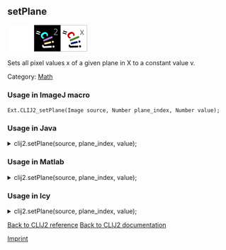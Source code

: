 ## setPlane
<img src="images/mini_empty_logo.png"/><img src="images/mini_clij2_logo.png"/><img src="images/mini_clijx_logo.png"/>

Sets all pixel values x of a given plane in X to a constant value v.

Category: [Math](https://clij.github.io/clij2-docs/reference__math)

### Usage in ImageJ macro
```
Ext.CLIJ2_setPlane(Image source, Number plane_index, Number value);
```




### Usage in Java


<details>

<summary>
clij2.setPlane(source, plane_index, value);
</summary>
<pre class="highlight">// init CLIJ and GPU
import net.haesleinhuepf.clij2.CLIJ2;
import net.haesleinhuepf.clij.clearcl.ClearCLBuffer;
CLIJ2 clij2 = CLIJ2.getInstance();

// get input parameters
ClearCLBuffer source = clij2.push(sourceImagePlus);
int plane_index = 10;
float value = 1.0;
</pre>

<pre class="highlight">
// Execute operation on GPU
clij2.setPlane(source, plane_index, value);
</pre>

<pre class="highlight">
//show result

// cleanup memory on GPU
clij2.release(source);
</pre>

</details>





### Usage in Matlab


<details>

<summary>
clij2.setPlane(source, plane_index, value);
</summary>
<pre class="highlight">% init CLIJ and GPU
clij2 = init_clatlab();

% get input parameters
source = clij2.pushMat(source_matrix);
plane_index = 10;
value = 1.0;
</pre>

<pre class="highlight">
% Execute operation on GPU
clij2.setPlane(source, plane_index, value);
</pre>

<pre class="highlight">
% show result

% cleanup memory on GPU
clij2.release(source);
</pre>

</details>





### Usage in Icy


<details>

<summary>
clij2.setPlane(source, plane_index, value);
</summary>
<pre class="highlight">// init CLIJ and GPU
importClass(net.haesleinhuepf.clicy.CLICY);
importClass(Packages.icy.main.Icy);

clij2 = CLICY.getInstance();

// get input parameters
source_sequence = getSequence();
source = clij2.pushSequence(source_sequence);
plane_index = 10;
value = 1.0;
</pre>

<pre class="highlight">
// Execute operation on GPU
clij2.setPlane(source, plane_index, value);
</pre>

<pre class="highlight">
// show result

// cleanup memory on GPU
clij2.release(source);
</pre>

</details>



[Back to CLIJ2 reference](https://clij.github.io/clij2-docs/reference)
[Back to CLIJ2 documentation](https://clij.github.io/clij2-docs)

[Imprint](https://clij.github.io/imprint)
